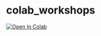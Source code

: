 # colab_workshops

[![Open In Colab](https://colab.research.google.com/assets/colab-badge.svg)](https://colab.research.google.com/github/simonwiles/colab_workshops/blob/master/intro_to_python.ipynb)
